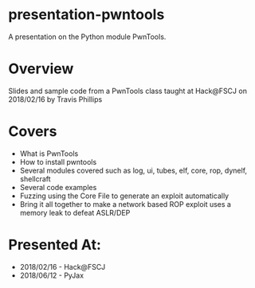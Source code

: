 # presentation-pwntools
A presentation on the Python module PwnTools.

# Overview
Slides and sample code from a PwnTools class taught at Hack@FSCJ on 2018/02/16 by Travis Phillips


# Covers
* What is PwnTools
* How to install pwntools
* Several modules covered such as log, ui, tubes, elf, core, rop, dynelf, shellcraft
* Several code examples
* Fuzzing using the Core File to generate an exploit automatically
* Bring it all together to make a network based ROP exploit uses a memory leak to defeat ASLR/DEP


# Presented At:
* 2018/02/16 - Hack@FSCJ
* 2018/06/12 - PyJax
